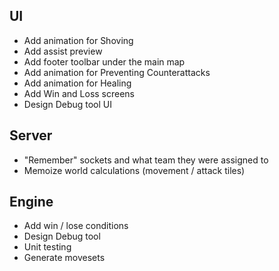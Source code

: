 ## UI

- Add animation for Shoving
- Add assist preview
- Add footer toolbar under the main map
- Add animation for Preventing Counterattacks
- Add animation for Healing
- Add Win and Loss screens
- Design Debug tool UI

## Server

- "Remember" sockets and what team they were assigned to
- Memoize world calculations (movement / attack tiles)

## Engine

- Add win / lose conditions
- Design Debug tool
- Unit testing
- Generate movesets
